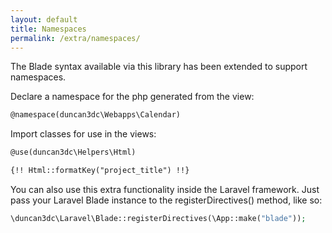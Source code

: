 ```yaml
---
layout: default
title: Namespaces
permalink: /extra/namespaces/
---
```



The Blade syntax available via this library has been extended to support namespaces.


Declare a namespace for the php generated from the view:

```html
@namespace(duncan3dc\Webapps\Calendar)
```


Import classes for use in the views:

```html
@use(duncan3dc\Helpers\Html)

{!! Html::formatKey("project_title") !!}
```


You can also use this extra functionality inside the Laravel framework. Just pass your Laravel Blade instance to the registerDirectives() method, like so:

```php
\duncan3dc\Laravel\Blade::registerDirectives(\App::make("blade"));
```
